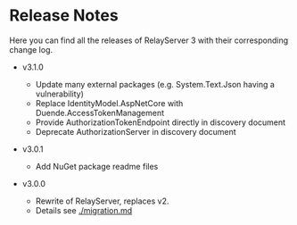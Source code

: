# Release Notes

Here you can find all the releases of RelayServer 3 with their corresponding change log.

* v3.1.0
  - Update many external packages (e.g. System.Text.Json having a vulnerability)
  - Replace IdentityModel.AspNetCore with Duende.AccessTokenManagement
  - Provide AuthorizationTokenEndpoint directly in discovery document
  - Deprecate AuthorizationServer in discovery document

* v3.0.1
  - Add NuGet package readme files

* v3.0.0
  - Rewrite of RelayServer, replaces v2.
  - Details see [./migration.md](Migration)
